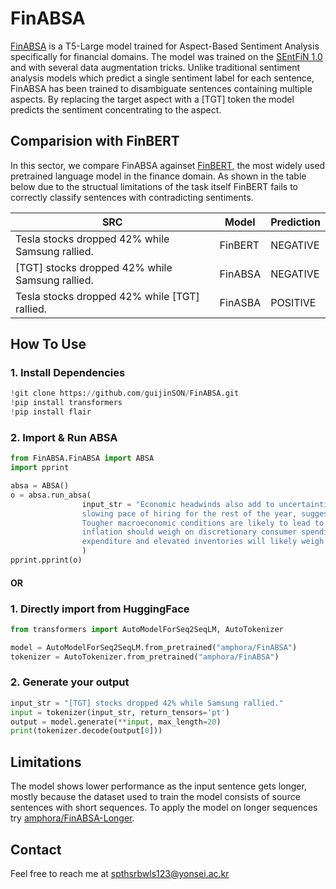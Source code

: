 # FinABSA
[FinABSA](https://huggingface.co/amphora/FinABSA) is a T5-Large model trained for Aspect-Based Sentiment Analysis specifically for financial domains. The model was trained on the [SEntFiN 1.0](https://asistdl.onlinelibrary.wiley.com/doi/10.1002/asi.24634?af=R) and with several data augmentation tricks. Unlike traditional sentiment analysis models which predict a single sentiment label for each sentence, FinABSA has been trained to disambiguate sentences containing multiple aspects. By replacing the target aspect with a [TGT] token the model predicts the sentiment concentrating to the aspect.

## Comparision with FinBERT
In this sector, we compare FinABSA againset [FinBERT](https://github.com/ProsusAI/finBERT), the most widely used pretrained language model in the finance domain. As shown in the table below due to the structual limitations of the task itself FinBERT fails to correctly classify sentences with contradicting sentiments.

| SRC                                                | Model     | Prediction      |
| -------------------------------------------------- | --------- | --------------- |
| Tesla stocks dropped 42% while Samsung rallied.    | FinBERT   |  NEGATIVE       |
| [TGT] stocks dropped 42% while Samsung rallied.    | FinABSA   |  NEGATIVE       |
| Tesla stocks dropped 42% while [TGT] rallied.      | FinASBA   |  POSITIVE       |

## How To Use

### 1. Install Dependencies
```python
!git clone https://github.com/guijinSON/FinABSA.git
!pip install transformers
!pip install flair
```

### 2. Import & Run ABSA
```python
from FinABSA.FinABSA import ABSA
import pprint

absa = ABSA()
o = absa.run_absa(
                input_str = "Economic headwinds also add to uncertainties. Major companies, including Alphabet, Apple, Microsoft, and Meta, have indicated a \
                slowing pace of hiring for the rest of the year, suggesting mega-tech firms are bracing for a more uncertain economic outlook. \
                Tougher macroeconomic conditions are likely to lead to cuts in advertising budgets, while the squeeze on household disposable income through \
                inflation should weigh on discretionary consumer spending—both factors will hurt e-commerce and digital media companies. Meanwhile, reduced capital \
                expenditure and elevated inventories will likely weigh on semiconductor and hardware companies.."
                )
pprint.pprint(o)
```

#### OR

### 1. Directly import from HuggingFace
```python
from transformers import AutoModelForSeq2SeqLM, AutoTokenizer

model = AutoModelForSeq2SeqLM.from_pretrained("amphora/FinABSA")
tokenizer = AutoTokenizer.from_pretrained("amphora/FinABSA")
```

### 2. Generate your output
```python
input_str = "[TGT] stocks dropped 42% while Samsung rallied."
input = tokenizer(input_str, return_tensors='pt')
output = model.generate(**input, max_length=20)
print(tokenizer.decode(output[0]))
```

## Limitations
The model shows lower performance as the input sentence gets longer, mostly because the dataset used to train the model consists of source sentences with short sequences. To apply the model on longer sequences try [amphora/FinABSA-Longer](https://huggingface.co/amphora/FinABSA-Longer).

## Contact

Feel free to reach me at spthsrbwls123@yonsei.ac.kr
